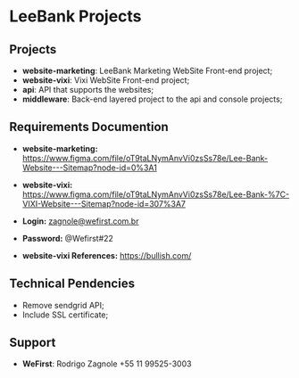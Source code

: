 # LeeBank Projects

## Projects

* **website-marketing**: LeeBank Marketing WebSite Front-end project;
* **website-vixi**: Vixi WebSite Front-end project;
* **api**: API that supports the websites;
* **middleware**: Back-end layered project to the api and console projects;

## Requirements Documention

- **website-marketing:** https://www.figma.com/file/oT9taLNymAnvVi0zsSs78e/Lee-Bank-Website---Sitemap?node-id=0%3A1
- **website-vixi:** https://www.figma.com/file/oT9taLNymAnvVi0zsSs78e/Lee-Bank-%7C-VIXI-Website---Sitemap?node-id=307%3A7
- **Login:** zagnole@wefirst.com.br
- **Password:** @Wefirst#22

- **website-vixi References:** https://bullish.com/ 

## Technical Pendencies

- Remove sendgrid API;
- Include SSL certificate;

## Support
- **WeFirst**: Rodrigo Zagnole +55 11 99525-3003


